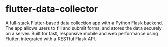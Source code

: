 # flutter-data-collector
A full-stack Flutter-based data collection app with a Python Flask backend. The app allows users to fill and submit forms, and stores the data securely on a server. Built for fast, responsive mobile and web performance using Flutter, integrated with a RESTful Flask API.

